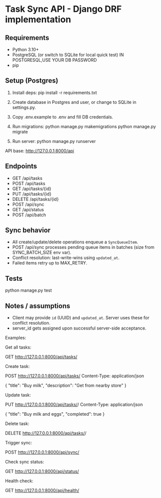 # Task Sync API - Django DRF implementation

## Requirements
- Python 3.10+
- PostgreSQL (or switch to SQLite for local quick test) IN POSTGRESQL,USE YOUR DB PASSWORD
- pip

## Setup (Postgres)


1. Install deps:
   pip install -r requirements.txt

2. Create database in Postgres and user, or change to SQLite in settings.py.

3. Copy .env.example to .env and fill DB credentials.

4. Run migrations:
   python manage.py makemigrations
   python manage.py migrate

5. Run server:
   python manage.py runserver

API base: http://127.0.0.1:8000/api

## Endpoints
- GET /api/tasks
- POST /api/tasks
- GET /api/tasks/{id}
- PUT /api/tasks/{id}
- DELETE /api/tasks/{id}
- POST /api/sync
- GET /api/status
- POST /api/batch

## Sync behavior
- All create/update/delete operations enqueue a `SyncQueueItem`.
- POST /api/sync processes pending queue items in batches (size from SYNC_BATCH_SIZE env var).
- Conflict resolution: last-write-wins using `updated_at`.
- Failed items retry up to MAX_RETRY.

## Tests
python manage.py test

## Notes / assumptions
- Client may provide `id` (UUID) and `updated_at`. Server uses these for conflict resolution.
- server_id gets assigned upon successful server-side acceptance.

Examples:

Get all tasks:

GET http://127.0.0.1:8000/api/tasks/


Create task:

POST http://127.0.0.1:8000/api/tasks/
Content-Type: application/json

{
  "title": "Buy milk",
  "description": "Get from nearby store"
}


Update task:

PUT http://127.0.0.1:8000/api/tasks/<task-id>/
Content-Type: application/json

{
  "title": "Buy milk and eggs",
  "completed": true
}


Delete task:

DELETE http://127.0.0.1:8000/api/tasks/<task-id>/


Trigger sync:

POST http://127.0.0.1:8000/api/sync/


Check sync status:

GET http://127.0.0.1:8000/api/status/


Health check:

GET http://127.0.0.1:8000/api/health/

